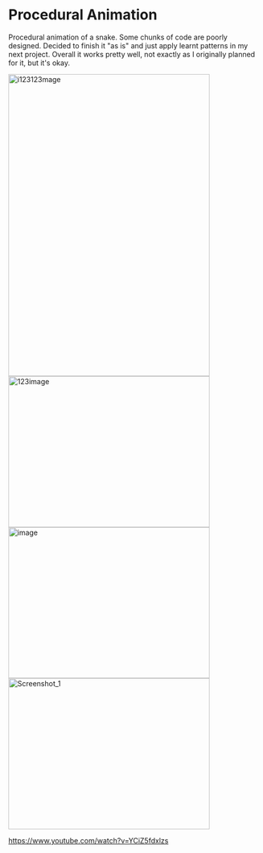 # Procedural Animation
Procedural animation of a snake.
Some chunks of code are poorly designed. 
Decided to finish it "as is" and just apply learnt patterns in my next project.
Overall it works pretty well, not exactly as I originally planned for it, but it's okay.


<img width="400" height="600" alt="i123123mage" src="https://github.com/user-attachments/assets/66478832-d1ef-459b-9eb1-457944764891" />  

<img width="400" height="300" alt="123image" src="https://github.com/user-attachments/assets/7f43a135-f1db-4e34-a458-69052e8b0669" />    

<img width="400" height="300" alt="image" src="https://github.com/user-attachments/assets/13caa2e5-4dbc-41e2-8a79-4a3345d6fbb4" />    

<img width="400" height="300" alt="Screenshot_1" src="https://github.com/user-attachments/assets/fa71ceda-7ff2-4abf-9486-deb477e65999" />


https://www.youtube.com/watch?v=YCiZ5fdxlzs

